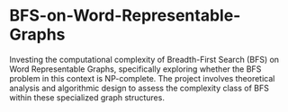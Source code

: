 # BFS-on-Word-Representable-Graphs
Investing the computational complexity of Breadth-First Search (BFS) on Word Representable Graphs, specifically exploring whether the BFS problem in this context is NP-complete. The project involves theoretical analysis and algorithmic design to assess the complexity class of BFS within these specialized graph structures.
